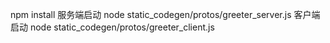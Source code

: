 npm install 
服务端启动
node static_codegen/protos/greeter_server.js
客户端启动
node static_codegen/protos/greeter_client.js